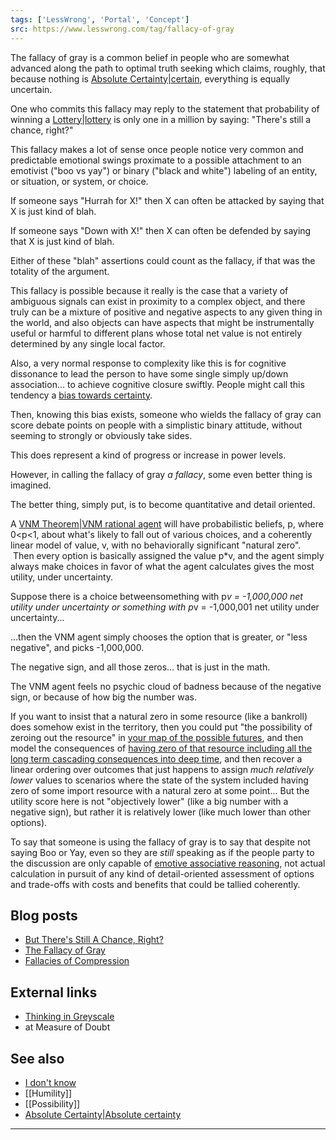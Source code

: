 ```yaml
---
tags: ['LessWrong', 'Portal', 'Concept']
src: https://www.lesswrong.com/tag/fallacy-of-gray
---
```


The fallacy of gray is a common belief in people who are somewhat advanced along the path to optimal truth seeking which claims, roughly, that because nothing is [Absolute Certainty|certain](https://www.lesswrong.com/tag/absolute-certainty), everything is equally uncertain. 

One who commits this fallacy may reply to the statement that probability of winning a [Lottery|lottery](https://www.lesswrong.com/tag/lottery) is only one in a million by saying: "There's still a chance, right?"

This fallacy makes a lot of sense once people notice very common and predictable emotional swings proximate to a possible attachment to an emotivist ("boo vs yay") or binary ("black and white") labeling of an entity, or situation, or system, or choice.

If someone says "Hurrah for X!" then X can often be attacked by saying that X is just kind of blah.

If someone says "Down with X!" then X can often be defended by saying that X is just kind of blah.

Either of these "blah" assertions could count as the fallacy, if that was the totality of the argument.

This fallacy is possible because it really is the case that a variety of ambiguous signals can exist in proximity to a complex object, and there truly can be a mixture of positive and negative aspects to any given thing in the world, and also objects can have aspects that might be instrumentally useful or harmful to different plans whose total net value is not entirely determined by any single local factor.

Also, a very normal response to complexity like this is for cognitive dissonance to lead the person to have some single simply up/down association... to achieve cognitive closure swiftly. People might call this tendency a [bias towards certainty](https://psycnet.apa.org/record/1983-20816-001). 

Then, knowing this bias exists, someone who wields the fallacy of gray can score debate points on people with a simplistic binary attitude, without seeming to strongly or obviously take sides. 

This does represent a kind of progress or increase in power levels.

However, in calling the fallacy of gray *a fallacy*, some even better thing is imagined.

The better thing, simply put, is to become quantitative and detail oriented. 

A [VNM Theorem|VNM rational agent](https://www.lesswrong.com/tag/vnm-theorem) will have probabilistic beliefs, p, where 0<p<1, about what's likely to fall out of various choices, and a coherently linear model of value, v, with no behaviorally significant "natural zero".  Then every option is basically assigned the value p*v, and the agent simply always make choices in favor of what the agent calculates gives the most utility, under uncertainty.  

Suppose there is a choice betweensomething with p*v = -1,000,000 net utility under uncertainty or something with p*v = -1,000,001 net utility under uncertainty...

...then the VNM agent simply chooses the option that is greater, or "less negative", and picks -1,000,000. 

The negative sign, and all those zeros... that is just in the math. 

The VNM agent feels no psychic cloud of badness because of the negative sign, or because of how big the number was.

If you want to insist that a natural zero in some resource (like a bankroll) does somehow exist in the territory, then you could put "the possibility of zeroing out the resource" in [your map of the possible futures](https://www.lesswrong.com/posts/zFQQEkx4c6bxdshr4/5-axioms-of-decision-making), and then model the consequences of [having zero of that resource including all the long term cascading consequences into deep time](https://www.lesswrong.com/posts/zmpYKwqfMkWtywkKZ/kelly-isn-t-just-about-logarithmic-utility), and then recover a linear ordering over outcomes that just happens to assign *much relatively lower* values to scenarios where the state of the system included having zero of some import resource with a natural zero at some point... But the utility score here is not "objectively lower" (like a big number with a negative sign), but rather it is relatively lower (like much lower than other options).

To say that someone is using the fallacy of gray is to say that despite not saying Boo or Yay, even so they are *still* speaking as if the people party to the discussion are only capable of [emotive associative reasoning](https://www.lesswrong.com/posts/M2LWXsJxKS626QNEA/the-trouble-with-good), not actual calculation in pursuit of any kind of detail-oriented assessment of options and trade-offs with costs and benefits that could be tallied coherently.

## Blog posts
- [But There's Still A Chance, Right?](http://lesswrong.com/lw/ml/but_theres_still_a_chance_right/)
- [The Fallacy of Gray](http://lesswrong.com/lw/mm/the_fallacy_of_gray/)
- [Fallacies of Compression](http://lesswrong.com/lw/nw/fallacies_of_compression)

## External links
- [Thinking in Greyscale](http://measureofdoubt.com/2011/05/23/thinking-in-greyscale/)
-  at Measure of Doubt

## See also
- [I don't know](https://wiki.lesswrong.com/wiki/I_don't_know)
- [[Humility]]
- [[Possibility]]
- [Absolute Certainty|Absolute certainty](https://www.lesswrong.com/tag/absolute-certainty)



---

